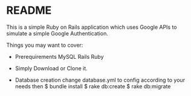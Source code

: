 # README

This is a simple Ruby on Rails application which uses Google APIs to simulate a simple Google Authentication.

Things you may want to cover:

* Prerequirements 
  MySQL
  Rails
  Ruby
  
* Simply Download or Clone it. 

* Database creation
  change database.yml to config according to your needs then
  $ bundle install
  $ rake db:create
  $ rake db:migrate

